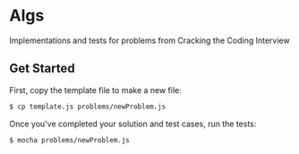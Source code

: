 # Algs
Implementations and tests for problems from Cracking the Coding Interview

## Get Started
First, copy the template file to make a new file:
```bash
$ cp template.js problems/newProblem.js
```

Once you've completed your solution and test cases, run the tests:
```bash
$ mocha problems/newProblem.js
```
